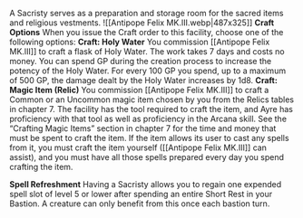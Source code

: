 A Sacristy serves as a preparation and storage room for the sacred items and religious vestments.
![[Antipope Felix MK.III.webp|487x325]]
**Craft Options** When you issue the Craft order to this facility, choose one of the following options:
**Craft: Holy Water** You commission [[Antipope Felix MK.III]] to craft a flask of Holy Water. The work takes 7 days and costs no money. You can spend GP during the creation process
to increase the potency of the Holy Water. For every 100 GP you spend, up to a maximum of 500 GP, the damage dealt by the Holy Water increases by 1d8.
**Craft: Magic Item (Relic)** You commission [[Antipope Felix MK.III]] to craft a Common or an Uncommon magic item chosen by you from the Relics tables in chapter 7. The facility
has the tool required to craft the item, and Ayre has proficiency with that tool as well as proficiency in the Arcana skill. See the “Crafting Magic Items” section in chapter 7 for the time and money that must be spent to craft the item. If the item allows its user to cast any
spells from it, you must craft the item yourself ([[Antipope Felix MK.III]] can assist), and you must have all those spells prepared every day you spend crafting the item.

**Spell Refreshment** Having a Sacristy allows you to regain one expended spell slot of level 5 or lower after spending an entire Short Rest in your Bastion. A creature can only benefit from this once each bastion turn.
